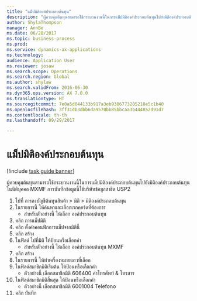 ```yaml
--- 
title: "แม็ปมิติองค์ประกอบต้นทุน"
description: "ผู้ควบคุมต้นทุนสามารถใช้กระบวนงานนี้ในการแม็ปมิติองค์ประกอบต้นทุนไปยังมิติองค์ประกอบต้นทุนในนิติบุคคล MXMF"
author: ShylaThompson
manager: AnnBe
ms.date: 06/28/2017
ms.topic: business-process
ms.prod: 
ms.service: dynamics-ax-applications
ms.technology: 
audience: Application User
ms.reviewer: josaw
ms.search.scope: Operations
ms.search.region: Global
ms.author: shylaw
ms.search.validFrom: 2016-06-30
ms.dyn365.ops.version: AX 7.0.0
ms.translationtype: HT
ms.sourcegitcommit: 7e0a5d044133b917a3eb9386773205218e5c1b40
ms.openlocfilehash: 3ff31db3dbb6da9570bb85bbcaa3b444852d91d7
ms.contentlocale: th-th
ms.lasthandoff: 09/29/2017

---
```

# <a name="map-a-cost-element-dimension"></a>แม็ปมิติองค์ประกอบต้นทุน

[!include [task guide banner](../../includes/task-guide-banner.md)]

ผู้ควบคุมต้นทุนสามารถใช้กระบวนงานนี้ในการแม็ปมิติองค์ประกอบต้นทุนไปยังมิติองค์ประกอบต้นทุนในนิติบุคคล MXMF การบันทึกข้อมูลนี้ใช้บริษัทข้อมูลสาธิต USP2

1. ไปที่ การลงบัญชีต้นทุนสินค้า > มิติ > มิติองค์ประกอบต้นทุน
2. ในรายการนี้ ให้ค้นหาและเลือกเรกคอร์ดที่ต้องการ
    * สำหรับตัวอย่างนี้ ให้เลือก องค์ประกอบต้นทุน  
3. คลิก การแม็ปมิติ
4. คลิก ตั้งค่าคอนฟิกการแม็ปจากมิตินี้
5. คลิก สร้าง
6. ในฟิลด์ ไปที่มิติ ให้ป้อนหรือเลือกค่า 
    * สำหรับตัวอย่างนี้ ให้เลือก องค์ประกอบต้นทุน MXMF  
7. คลิก สร้าง
8. ในรายการนี้ ให้ทำเครื่องหมายแถวที่เลือก
9. ในฟิลด์สมาชิกมิติเริ่มต้น ให้ป้อนหรือเลือกค่า
    * ตัวอย่างนี้ เลือกสมาชิกมิติ 606400 ค่าโทรศัพท์ & โทรสาร  
10. ในฟิลด์สมาชิกมิติสิ้นสุด ให้ป้อนหรือเลือกค่า
    * ตัวอย่างนี้ เลือกสมาชิกมิติ 6001004 Telefono  
11. คลิก บันทึก



